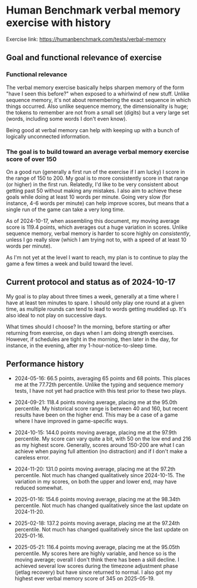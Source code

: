 # Human Benchmark verbal memory exercise with history

Exercise link: https://humanbenchmark.com/tests/verbal-memory

## Goal and functional relevance of exercise

### Functional relevance

The verbal memory exercise basically helps sharpen memory of the form
"have I seen this before?" when exposed to a whirlwind of new
stuff. Unlike sequence memory, it's not about remembering the exact
sequence in which things occurred. Also unlike sequence memory, the
dimensionality is huge; the tokens to remember are not from a small
set (digits) but a very large set (words, including some words I don't
even know).

Being good at verbal memory can help with keeping up with a bunch of
logically unconnected information.

### The goal is to build toward an average verbal memory exercise score of over 150

On a good run (generally a first run of the exercise if I am lucky) I
score in the range of 150 to 200. My goal is to more consistently
score in that range (or higher) in the first run. Relatedly, I'd like
to be very consistent about getting past 50 without making any
mistakes. I also aim to achieve these goals while doing at least 10
words per minute. Going very slow (for instance, 4-6 words per minute)
can help improve scores, but means that a single run of the game can
take a very long time.

As of 2024-10-17, when assembling this document, my moving average
score is 119.4 points, which averages out a huge variation in
scores. Unlike sequence memory, verbal memory is harder to score
highly on *consistently*, unless I go really slow (which I am trying
not to, with a speed of at least 10 words per minute).

As I'm not yet at the level I want to reach, my plan is to continue to
play the game a few times a week and build toward the level.

## Current protocol and status as of 2024-10-17

My goal is to play about three times a week, generally at a time where
I have at least ten minutes to spare. I should only play one round at
a given time, as multiple rounds can tend to lead to words getting
muddled up. It's also ideal to not play on successive days.

What times should I choose? In the morning, before starting or after
returning from exercise, on days when I am doing strength
exercises. However, if schedules are tight in the morning, then later
in the day, for instance, in the evening, after my
1-hour-notice-to-sleep time.

## Performance history

* 2024-05-16: 66.5 points, averaging 65 points and 68 points. This
  places me at the 77.72th percentile. Unlike the typing and sequence
  memory tests, I have not yet had practice with this test prior to
  these two plays.

* 2024-09-21: 118.4 points moving average, placing me at the 95.0th
  percentile. My historical score range is between 40 and 160, but
  recent results have been on the higher end. This may be a case of a
  game where I have improved in game-specific ways.

* 2024-10-15: 144.0 points moving average, placing me at the 97.9th
  percentile. My score can vary quite a bit, with 50 on the low end
  and 216 as my highest score. Generally, scores around 150-200 are
  what I can achieve when paying full attention (no distraction) and
  if I don't make a careless error.

* 2024-11-20: 131.0 points moving average, placing me at the 97.2th
  percentile. Not much has changed qualitatively since 2024-10-15. The
  variation in my scores, on both the upper and lower end, may have
  reduced somewhat.

* 2025-01-16: 154.6 points moving average, placing me at the 98.34th
  percentile. Not much has changed qualitatively since the last
  update on 2024-11-20.

* 2025-02-18: 137.2 points moving average, placing me at the 97.24th
  percentile. Not much has changed qualitatively since the last update
  on 2025-01-16.

* 2025-05-21: 116.4 points moving average, placing me at the 95.05th
  percentile. My scores here are highly variable, and hence so is the
  moving average; overall I don't think there has been a skill
  decline. I achieved several low scores during the timezone
  adjustment phase (jetlag recovery) but have since returned to
  normal. I also got my highest ever verbal memory score of 345 on
  2025-05-19.
